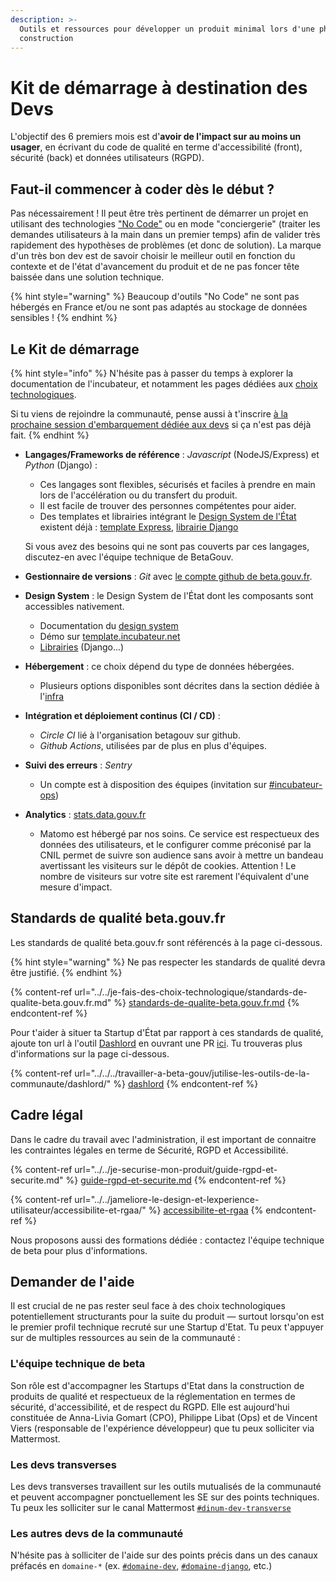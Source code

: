 ```yaml
---
description: >-
  Outils et ressources pour développer un produit minimal lors d'une phase de
  construction
---
```


# Kit de démarrage à destination des Devs

L'objectif des 6 premiers mois est d'**avoir de l'impact sur au moins un usager**, en écrivant du code de qualité en terme d'accessibilité (front), sécurité (back) et données utilisateurs (RGPD).

## Faut-il commencer à coder dès le début ?

Pas nécessairement ! Il peut être très pertinent de démarrer un projet en utilisant des technologies ["No Code"](../../jactive-la-croissance-de-ma-se-growth-hacking/no-code.md) ou en mode "conciergerie" (traiter les demandes utilisateurs à la main dans un premier temps) afin de valider très rapidement des hypothèses de problèmes (et donc de solution). La marque d'un très bon dev est de savoir choisir le meilleur outil en fonction du contexte et de l'état d'avancement du produit et de ne pas foncer tête baissée dans une solution technique.

{% hint style="warning" %}
Beaucoup d'outils "No Code" ne sont pas hébergés en France et/ou ne sont pas adaptés au stockage de données sensibles !
{% endhint %}

## Le Kit de démarrage

{% hint style="info" %}
N'hésite pas à passer du temps à explorer la documentation de l'incubateur, et notamment les pages dédiées aux [choix technologiques](../../je-fais-des-choix-technologique/).

Si tu viens de rejoindre la communauté, pense aussi à t'inscrire [à la prochaine session d'embarquement dédiée aux devs](https://airtable.com/shrUCbUT72KtKefsu) si ça n'est pas déjà fait.
{% endhint %}

*   **Langages/Frameworks de référence** : _Javascript_ (NodeJS/Express) et _Python_ (Django) :

    * Ces langages sont flexibles, sécurisés et faciles à prendre en main lors de l'accélération ou du transfert du produit.
    * Il est facile de trouver des personnes compétentes pour aider.
    * Des templates et librairies intégrant le [Design System de l'État](broken-reference/) existent déjà : [template Express](https://github.com/betagouv/template-design-system-de-l-etat), [librairie Django](https://github.com/entrepreneur-interet-general/django-dsfr)

    Si vous avez des besoins qui ne sont pas couverts par ces langages, discutez-en avec l'équipe technique de BetaGouv.
* **Gestionnaire de versions** : _Git_ avec [le compte github de beta.gouv.fr](https://github.com/betagouv).
* **Design System** : le Design System de l'État dont les composants sont accessibles nativement.
  * Documentation du [design system](https://gouvfr.atlassian.net/wiki/spaces/DB/pages/223019574/D+veloppeurs)
  * Démo sur [template.incubateur.net](https://template.incubateur.net)
  * [Librairies](https://template.incubateur.net/ressources) (Django...)
* **Hébergement** : ce choix dépend du type de données hébergées.
  * Plusieurs options disponibles sont décrites dans la section dédiée à l'[infra](https://doc.incubateur.net/communaute/gerer-sa-startup-detat-ou-de-territoires-au-quotidien/je-fais-des-choix-technologique/infra#services-pratiques-pour-lancer-un-site-web)
* **Intégration et déploiement continus (CI / CD)** :
  * _Circle CI_ lié à l'organisation betagouv sur github.
  * _Github Actions_, utilisées par de plus en plus d'équipes.
* **Suivi des erreurs** : _Sentry_
  * Un compte est à disposition des équipes (invitation sur [#incubateur-ops](https://mattermost.incubateur.net/login?redirect\_to=%2Fbetagouv%2Fchannels%2Fincubateur-ops))
* **Analytics** : [stats.data.gouv.fr](https://stats.data.gouv.fr)
  * Matomo est hébergé par nos soins. Ce service est respectueux des données des utilisateurs, et le configurer comme préconisé par la CNIL permet de suivre son audience sans avoir à mettre un bandeau avertissant les visiteurs sur le dépôt de cookies. Attention ! Le nombre de visiteurs sur votre site est rarement l'équivalent d'une mesure d'impact.

## Standards de qualité beta.gouv.fr

Les standards de qualité beta.gouv.fr sont référencés à la page ci-dessous.

{% hint style="warning" %}
Ne pas respecter les standards de qualité devra être justifié.
{% endhint %}

{% content-ref url="../../je-fais-des-choix-technologique/standards-de-qualite-beta.gouv.fr.md" %}
[standards-de-qualite-beta.gouv.fr.md](../../je-fais-des-choix-technologique/standards-de-qualite-beta.gouv.fr.md)
{% endcontent-ref %}

Pour t'aider à situer ta Startup d'État par rapport à ces standards de qualité, ajoute ton url à l'outil [Dashlord](https://dashlord.incubateur.net) en ouvrant une PR [ici](https://github.com/betagouv/dashlord/blob/main/dashlord.yml). Tu trouveras plus d'informations sur la page ci-dessous.

{% content-ref url="../../../travailler-a-beta-gouv/jutilise-les-outils-de-la-communaute/dashlord/" %}
[dashlord](../../../travailler-a-beta-gouv/jutilise-les-outils-de-la-communaute/dashlord/)
{% endcontent-ref %}

## Cadre légal

Dans le cadre du travail avec l'administration, il est important de connaitre les contraintes légales en terme de Sécurité, RGPD et Accessibilité.

{% content-ref url="../../je-securise-mon-produit/guide-rgpd-et-securite.md" %}
[guide-rgpd-et-securite.md](../../je-securise-mon-produit/guide-rgpd-et-securite.md)
{% endcontent-ref %}

{% content-ref url="../../jameliore-le-design-et-lexperience-utilisateur/accessibilite-et-rgaa/" %}
[accessibilite-et-rgaa](../../jameliore-le-design-et-lexperience-utilisateur/accessibilite-et-rgaa/)
{% endcontent-ref %}

Nous proposons aussi des formations dédiée : contactez l'équipe technique de beta pour plus d'informations.

## Demander de l'aide

Il est crucial de ne pas rester seul face à des choix technologiques potentiellement structurants pour la suite du produit — surtout lorsqu'on est le premier profil technique recruté sur une Startup d'Etat. Tu peux t'appuyer sur de multiples ressources au sein de la communauté :

### L'équipe technique de beta

Son rôle est d'accompagner les Startups d'Etat dans la construction de produits de qualité et respectueux de la réglementation en termes de sécurité, d'accessibilité, et de respect du RGPD. Elle est aujourd'hui constituée de Anna-Livia Gomart (CPO), Philippe Libat (Ops) et de Vincent Viers (responsable de l'expérience développeur) que tu peux solliciter via Mattermost.

### Les devs transverses

Les devs transverses travaillent sur les outils mutualisés de la communauté et peuvent accompagner ponctuellement les SE sur des points techniques. Tu peux les solliciter sur le canal Mattermost [`#dinum-dev-transverse`](https://mattermost.incubateur.net/betagouv/channels/dinum-dev-transverse)

### Les autres devs de la communauté

N'hésite pas à solliciter de l'aide sur des points précis dans un des canaux préfacés en `domaine-*` (ex. [`#domaine-dev`](https://mattermost.incubateur.net/betagouv/channels/domaine-dev), [`#domaine-django`](https://mattermost.incubateur.net/betagouv/channels/domaine-django), etc.)
